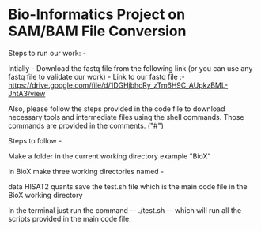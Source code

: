 # Bio-Informatics Project on SAM/BAM File Conversion
Steps to run our work: -

Intially - Download the fastq file from the following link (or you can use any fastq file to validate our work) - Link to our fastq file :- https://drive.google.com/file/d/1DGHjbhcRy_zTm6H9C_AUpkzBML-JhtA3/view

Also, please follow the steps provided in the code file to download necessary tools and intermediate files using the shell commands. Those commands are provided in the comments. ("#")

Steps to follow -

Make a folder in the current working directory example "BioX"

In BioX make three working directories named -

data
HISAT2
quants
save the test.sh file which is the main code file in the BioX working directory

In the terminal just run the command -- ./test.sh -- which will run all the scripts provided in the main code file.
